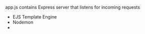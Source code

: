 app.js contains Express server that listens for incoming requests

- EJS Template Engine
- Nodemon
-
